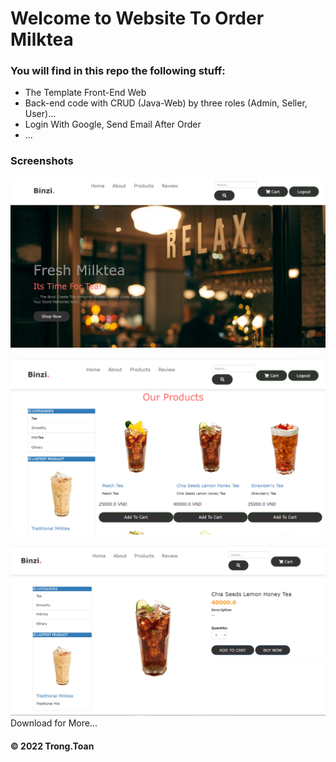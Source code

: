 # Welcome to Website To Order Milktea

### You will find in this repo the following stuff:

* The Template Front-End Web
* Back-end code with CRUD (Java-Web) by three roles (Admin, Seller, User)...
* Login With Google, Send Email After Order
* ...

### Screenshots
![Source code with JUnit](https://github.com/TrongToann/MilkTea_Web/blob/main/image/milktea2.png)

![Source code with JUnit](https://github.com/TrongToann/MilkTea_Web/blob/main/image/milktea1.png)

![Source code with JUnit](https://github.com/TrongToann/MilkTea_Web/blob/main/image/milktea3.png)
Download for More...
#### © 2022 Trong.Toan


